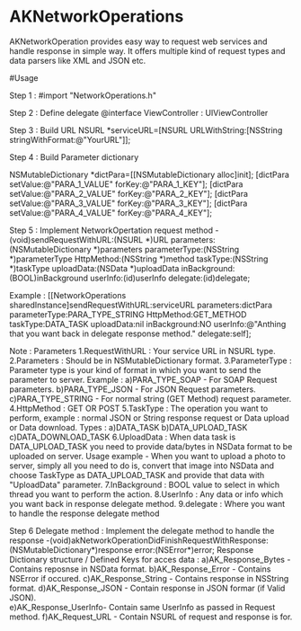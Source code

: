# AKNetworkOperations
AKNetworkOperation provides easy way to request web services and handle response in simple way. It offers multiple kind of request types and data parsers like XML and JSON etc.


#Usage

Step 1 :
#import "NetworkOperations.h"

Step 2 : Define delegate 
@interface ViewController : UIViewController<NetworkOperationDelegate>

Step 3 : Build URL
NSURL *serviceURL=[NSURL URLWithString:[NSString stringWithFormat:@"YourURL"]];

Step 4 : Build Parameter dictionary

NSMutableDictionary *dictPara=[[NSMutableDictionary alloc]init];
    [dictPara setValue:@"PARA_1_VALUE" forKey:@"PARA_1_KEY"];
    [dictPara setValue:@"PARA_2_VALUE" forKey:@"PARA_2_KEY"];
    [dictPara setValue:@"PARA_3_VALUE" forKey:@"PARA_3_KEY"];
    [dictPara setValue:@"PARA_4_VALUE" forKey:@"PARA_4_KEY"];
    

Step 5 : Implement NetworkOpertation request method
-(void)sendRequestWithURL:(NSURL *)URL parameters:(NSMutableDictionary *)parameters parameterType:(NSString *)parameterType HttpMethod:(NSString *)method taskType:(NSString *)taskType uploadData:(NSData *)uploadData inBackground:(BOOL)inBackground userInfo:(id)userInfo delegate:(id)delegate;

Example :
[[NetworkOperations sharedInstance]sendRequestWithURL:serviceURL parameters:dictPara parameterType:PARA_TYPE_STRING HttpMethod:GET_METHOD taskType:DATA_TASK uploadData:nil inBackground:NO userInfo:@"Anthing that you want back in delegate response method." delegate:self];

Note : Parameters
1.RequestWithURL  : Your service URL in NSURL type.
2.Parameters      : Should be in NSMutableDictionary format.
3.ParameterType   : Parameter type is your kind of format in which you want to send the parameter to server.
  Example :
  a)PARA_TYPE_SOAP - For SOAP Request parameters.
  b)PARA_TYPE_JSON - For JSON Request parameters.
  c)PARA_TYPE_STRING - For normal string (GET Method) request parameter.
4.HttpMethod      : GET OR POST
5.TaskType        : The operation you want to perform, example : normal JSON or String response request or Data upload or Data download.
  Types :
    a)DATA_TASK
    b)DATA_UPLOAD_TASK
    c)DATA_DOWNLOAD_TASK
6.UploadData      : When data task is DATA_UPLOAD_TASK you need to provide data/bytes in NSData format to be uploaded on server.
  Usage example - When you want to upload a photo to server, simply all you need to do is, convert that image into NSData and choose TaskType as DATA_UPLOAD_TASK and provide that data with "UploadData" parameter.
7.InBackground    : BOOL value to select in which thread you want to perform the action.
8.UserInfo        : Any data or info which you want back in response delegate method.
9.delegate        : Where you want to handle the response delegate method

Step 6 Delegate method    : Implement the delegate method to handle the response 
-(void)akNetworkOperationDidFinishRequestWithResponse:(NSMutableDictionary*)response error:(NSError*)error;
Response Dictionary structure / Defined Keys for acces data :
    a)AK_Response_Bytes   - Contains reposnse in NSData format.
    b)AK_Response_Error   - Contains NSError if occured.
    c)AK_Response_String  - Contains response in NSString format.
    d)AK_Response_JSON    - Contain response in JSON formar (if Valid JSON).  
    e)AK_Response_UserInfo- Contain same UserInfo as passed in Request method.
    f)AK_Request_URL      - Contain NSURL of request and response is for.
    
  




